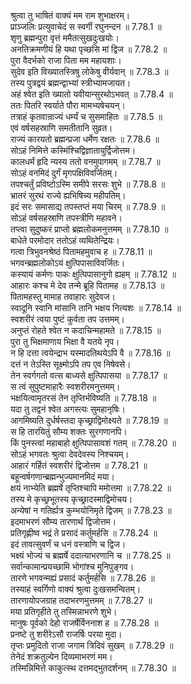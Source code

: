 

  
श्रुत्वा तु भाषितं वाक्यं मम राम शुभाक्षरम्।  
प्राञ्जलिः प्रत्युवाचेदं स स्वर्गी रघुनन्दन ॥ 7.78.1 ॥   
शृणु ब्रह्मन्पुरा वृत्तं ममैतत्सुखदुःखयोः।  
अनतिक्रमणीयं हि यथा पृच्छसि मां द्विज ॥ 7.78.2 ॥   
पुरा वैदर्भको राजा पिता मम महायशाः।  
सुदेव इति विख्यातस्त्रिषु लोकेषु वीर्यवान् ॥ 7.78.3 ॥   
तस्य पुत्रद्वयं ब्रह्मन्द्वाभ्यां स्त्रीभ्यामजायत।  
अहं श्वेत इति ख्यातो यवीयान्सुरथोऽभवत् ॥ 7.78.4 ॥   
ततः पितरि स्वर्याते पौरा मामभ्यषेचयन्।  
तत्राहं कृतवान्राज्यं धर्म्यं च सुसमाहितः ॥ 7.78.5 ॥   
एवं वर्षसहस्राणि समतीतानि सुव्रत।  
राज्यं कारयतो ब्रह्मन्प्रजा धर्मेण रक्षतः ॥ 7.78.6 ॥   
सोऽहं निमित्ते कस्मिंश्चिद्विज्ञातायुर्द्विजोत्तम।  
कालधर्मं हृदि न्यस्य ततो वनमुपागमम् ॥ 7.78.7 ॥   
सोऽहं वनमिदं दुर्गं मृगपक्षिविवर्जितम्।  
तपश्चर्तुं प्रविष्टोऽस्मि समीपे सरसः शुभे ॥ 7.78.8 ॥   
भ्रातरं सुरथं राज्ये ह्यभिषिच्य महीपतिम्।  
इदं सरः समासाद्य तपस्तप्तं मया चिरम् ॥ 7.78.9 ॥   
सोऽहं वर्षसहस्राणि तपस्त्रीणि महावने।  
तप्त्वा सुदुष्करं प्राप्तो ब्रह्मलोकमनुत्तमम् ॥ 7.78.10 ॥   
बाधेते परमोदार ततोऽहं व्यथितेन्द्रियः।  
गत्वा त्रिभुवनश्रेष्ठं पितामहमुवाच ह ॥ 7.78.11 ॥   
भगवन्ब्रह्मलोकोऽयं क्षुत्पिपासाविवर्जितः।  
कस्यायं कर्मणः पाकः क्षुत्पिपासानुगो ह्यहम् ॥ 7.78.12 ॥   
आहारः कश्च मे देव तन्मे ब्रूहि पितामह ॥ 7.78.13 ॥   
पितामहस्तु मामाह तवाहारः सुदेवज।  
स्वादूनि स्वानि मांसानि तानि भक्षय नित्यशः ॥ 7.78.14 ॥   
स्वशरीरं त्वया पुष्टं कुर्वता तप उत्तमम्।  
अनुप्तं रोहते श्वेत न कदाचिन्महामते ॥ 7.78.15 ॥   
पुरा तु भिक्षमाणाय भिक्षा वै यतये नृप।  
न हि दत्ता त्वयेन्द्राभ यस्मादतिथयेऽपि वै ॥ 7.78.16 ॥   
दत्तं न तेऽस्ति सूक्ष्मोऽपि तप एव निषेवसे।  
तेन स्वर्गगतो वत्स बाध्यसे क्षुत्पिपासया ॥ 7.78.17 ॥   
स त्वं सुपुष्टमाहारैः स्वशरीरमनुत्तमम्।  
भक्षयित्वामृतरसं तेन तृप्तिर्भविष्यति ॥ 7.78.18 ॥   
यदा तु तद्वनं श्वेत अगस्त्यः सुमहानृषिः।  
आगमिष्यति दुर्धर्षस्तदा कृच्छ्राद्विमोक्ष्यते ॥ 7.78.19 ॥   
स हि तारयितुं सौम्य शक्तः सुरगणानपि।  
किं पुनस्त्वां महाबाहो क्षुत्पिपासावशं गतम् ॥ 7.78.20 ॥   
सोऽहं भगवतः श्रुत्वा देवदेवस्य निश्चयम्।  
आहारं गर्हितं स्वशरीरं द्विजोत्तम ॥ 7.78.21 ॥   
बहून्वर्षगणान्ब्रह्मन्भुज्यमानमिदं मया।  
क्षयं नाभ्येति ब्रह्मर्षे तृप्तिश्चापि ममोत्तमा ॥ 7.78.22 ॥   
तस्य मे कृच्छ्रभूतस्य कृच्छ्रादस्माद्विमोचय।  
अन्येषां न गतिर्ह्यत्र कुम्भयोनिमृते द्विजम् ॥ 7.78.23 ॥   
इदमाभरणं सौम्य तारणार्थं द्विजोत्तम।  
प्रतिगृह्णीष्व भद्रं ते प्रसादं कर्तुमर्हसि ॥ 7.78.24 ॥   
इदं तावत्सुवर्णं च धनं वस्त्राणि च द्विज।  
भक्ष्यं भोज्यं च ब्रह्मर्षे ददात्याभरणानि च ॥ 7.78.25 ॥   
सर्वान्कामान्प्रयच्छामि भोगांश्च मुनिपुङ्गव।  
तारणे भगवन्मह्यं प्रसादं कर्तुमर्हसि ॥ 7.78.26 ॥   
तस्याहं स्वर्गिणो वाक्यं श्रुत्वा दुःखसमन्वितम्।  
तारणायोपजग्राह तदाभरणमुत्तमम् ॥ 7.78.27 ॥   
मया प्रतिगृहीते तु तस्मिन्नाभरणे शुभे।  
मानुषः पूर्वको देहो राजर्षेर्विननाश ह ॥ 7.78.28 ॥   
प्रनष्टे तु शरीरेऽसौ राजर्षिः परया मुदा।  
तृप्तः प्रमुदितो राजा जगाम त्रिदिवं सुखम् ॥ 7.78.29 ॥   
तेनेदं शक्रतुल्येन दिव्यमाभरणं मम।  
तस्मिन्निमित्ते काकुत्स्थ दत्तमद्भुतदर्शनम् ॥ 7.78.30 ॥   

